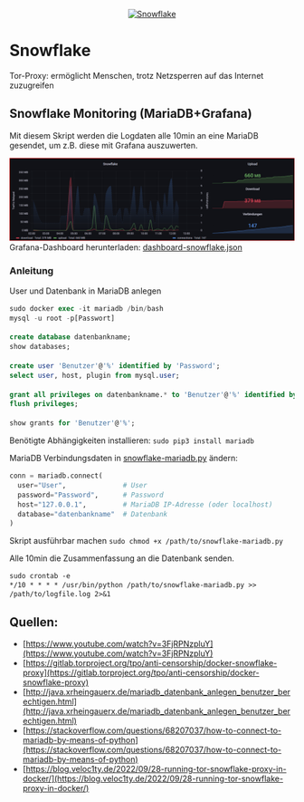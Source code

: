 <p align="center">
<a href="https://snowflake.torproject.org/"><img src="https://europe1.discourse-cdn.com/standard21/uploads/torproject1/original/2X/2/2ec94b2760b72b28050b6fa6caa256d11bbcda7b.png" alt="Snowflake" width="350px"></a><br/>
</p>

# Snowflake
Tor-Proxy: ermöglicht Menschen, trotz Netzsperren auf das Internet zuzugreifen

## Snowflake Monitoring (MariaDB+Grafana)
Mit diesem Skript werden die Logdaten alle 10min an eine MariaDB gesendet, um z.B. diese mit Grafana auszuwerten.

<img src="media/mariadb-connector-sample.png" width="850px"></br>
Grafana-Dashboard herunterladen: [dashboard-snowflake.json](dashboard-snowflake.json)


### Anleitung
User und Datenbank in MariaDB anlegen

``` sql
sudo docker exec -it mariadb /bin/bash                                              /* Verbindung zum MariaDB Docker */
mysql -u root -p[Passwort]                                                          /* MariaDB Root Passwort */

create database datenbankname;                                                      /* Datenbankname */
show databases;

create user 'Benutzer'@'%' identified by 'Password';                                /* Benutzername und Passwort */   
select user, host, plugin from mysql.user;

grant all privileges on datenbankname.* to 'Benutzer'@'%' identified by 'Passwort'; /* Datenbankname, Benutzername und Passwort */
flush privileges;

show grants for 'Benutzer'@'%';                                                     
```

Benötigte Abhängigkeiten installieren: `sudo pip3 install mariadb`

MariaDB Verbindungsdaten in [snowflake-mariadb.py](snowflake-mariadb.py) ändern:

``` python
conn = mariadb.connect(
  user="User",              # User
  password="Password",      # Password
  host="127.0.0.1",         # MariaDB IP-Adresse (oder localhost)
  database="datenbankname"  # Datenbank
)
```

Skript ausführbar machen
```sudo chmod +x /path/to/snowflake-mariadb.py```

Alle 10min die Zusammenfassung an die Datenbank senden.

``` shell
sudo crontab -e
*/10 * * * * /usr/bin/python /path/to/snowflake-mariadb.py >> /path/to/logfile.log 2>&1 
```

## Quellen:
* [https://www.youtube.com/watch?v=3FjRPNzpluY](https://www.youtube.com/watch?v=3FjRPNzpluY)
* [https://gitlab.torproject.org/tpo/anti-censorship/docker-snowflake-proxy](https://gitlab.torproject.org/tpo/anti-censorship/docker-snowflake-proxy)
* [http://java.xrheingauerx.de/mariadb_datenbank_anlegen_benutzer_berechtigen.html](http://java.xrheingauerx.de/mariadb_datenbank_anlegen_benutzer_berechtigen.html)
* [https://stackoverflow.com/questions/68207037/how-to-connect-to-mariadb-by-means-of-python](https://stackoverflow.com/questions/68207037/how-to-connect-to-mariadb-by-means-of-python)
* [https://blog.veloc1ty.de/2022/09/28-running-tor-snowflake-proxy-in-docker/](https://blog.veloc1ty.de/2022/09/28-running-tor-snowflake-proxy-in-docker/)